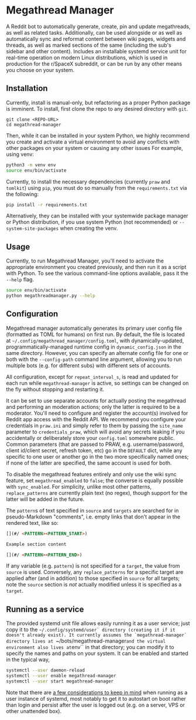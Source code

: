 # Megathread Manager

A Reddit bot to automatically generate, create, pin and update megathreads, as well as related tasks.
Additionally, can be used alongside or as well as automatically sync and reformat content between wiki pages, widgets and threads, as well as marked sections of the same (including the sub's sidebar and other content).
Includes an installable systemd service unit for real-time operation on modern Linux distributions, which is used in production for the r/SpaceX subreddit, or can be run by any other means you choose on your system.



## Installation

Currently, install is manual-only, but refactoring as a proper Python package is imminent.
To install, first clone the repo to any desired directory with ``git``.

```
git clone <REPO-URL>
cd megathread-manager
```

Then, while it can be installed in your system Python, we highly recommend you create and activate a virtual environment to avoid any conflicts with other packages on your system or causing any other issues
For example, using venv:

```bash
python3 -m venv env
source env/bin/activate
```

Currently, to install the necessary dependencies (currently ``praw`` and ``tomlkit``) using `pip`, you must do so manually from the ``requirements.txt`` via the following:

```bash
pip install -r requirements.txt
```

Alternatively, they can be installed with your systemwide package manager or Python distribution, if you use system Python (not recommended) or ``--system-site-packages`` when creating the venv.



## Usage

Currently, to run Megathread Manager, you'll need to activate the appropriate environment you created previously, and then run it as a script with Python.
To see the various command-line options available, pass it the ``--help`` flag.

```bash
source env/bin/activate
python megathreadmanager.py --help
```



## Configuration

Megathread manager automatically generates its primary user config file (formatted as TOML for humans) on first run.
By default, the file is located at ``~/.config/megathread_manager/config.toml``, with dynamically-updated, programmatically-managed runtime config in ``dynamic_config.json`` in the same directory.
However, you can specify an alternate config file for one or both with the ``--config-path`` command line argument, allowing you to run multiple bots (e.g. for different subs) with different sets of accounts.

All configuration, except for ``repeat_interval_s``, is read and updated for each run while ``megathread-manager`` is active, so settings can be changed on the fly without stopping and restarting it.

It can be set to use separate accounts for actually posting the megathread and performing an moderation actions; only the latter is required to be a moderator.
You'll need to configure and register the account(s) involved for Reddit app access with the Reddit API.
We recommend you configure your credentials in ``praw.ini`` and simply refer to them by passing the ``site_name`` parameter to ``credentials_praw``, which will avoid any secrets leaking if you accidentally or deliberately store your ``config.toml`` somewhere public.
Common parameters (that are passed to PRAW, e.g. username/password, client id/client secret, refresh token, etc) go in the ``DEFAULT`` dict, while any specific to one user or another go in the two more specifically named ones; if none of the latter are specified, the same account is used for both.

To disable the megathread features entirely and only use the wiki sync feature, set ``megathread_enabled`` to ``false``; the converse is equally possible with ``sync_enabled``.
For simplicity, unlike most other patterns, ``replace_patterns`` are currently plain text (no regex), though support for the latter will be added in the future.

The ``pattern``s of text specified in ``source`` and ``targets`` are searched for in pseudo-Markdown "comments", i.e. empty links that don't appear in the rendered text, like so:

```markdown
[](#/ <PATTERN><PATTERN_START>)

Example section content

[](#/ <PATTERN><PATTERN_END>)
```

If any variable (e.g. ``pattern``) is not specified for a ``target``, the value from ``source`` is used.
Conversely, any ``replace_patterns`` for a specific target are applied after (and in addition) to those specified in ``source`` for all targets; note the ``source`` section is *not* actually modified unless it is specified as a ``target``.



## Running as a service

The provided systemd unit file allows easily running it as a user service; just copy it to the ``~/.config/systemd/user` directory (creating it if it doesn't already exist).
It currently assumes the `megathread-manager` directory lives at ``~/bots/megathread-manager`` and the virtual environment also lives at ``env`` in that directory; you can modify it to specify the names and paths on your system.
It can be enabled and started in the typical way,

```bash
systemctl --user daemon-reload
systemctl --user enable megathread-manager
systemctl --user start megathread-manager
```

Note that there are [a few considerations to keep in mind](https://wiki.archlinux.org/index.php/systemd/User#Automatic_start-up_of_systemd_user_instances) when running as a user instance of systemd, most notably to get it to autostart on boot rather than login and persist after the user is logged out (e.g. on a server, VPS or other unattended box).
